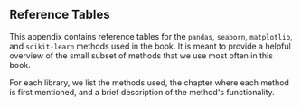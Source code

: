 ## Reference Tables

This appendix contains reference tables for the `pandas`, `seaborn`,
`matplotlib`, and `scikit-learn` methods used in the book. It is meant to
provide a helpful overview of the small subset of methods that we use most
often in this book.

For each library, we list the methods used, the chapter where each method is
first mentioned, and a brief description of the method's functionality.
